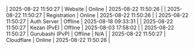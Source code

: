 | 2025-08-22 11:50:27 | Website | Online | 2025-08-22 11:50:26 |
| 2025-08-22 11:50:27 | Registration | Online | 2025-08-22 11:50:26 |
| 2025-08-22 11:50:27 | Auth Server | Offline | 2025-08-18 09:33:31 |
| 2025-08-22 11:50:27 | Kezan (PvE) | Offline | 2025-08-03 17:58:02 |
| 2025-08-22 11:50:27 | Gurubashi (PvP) | Offline | N/A |
| 2025-08-22 11:50:27 | Cloudflare | Online | 2025-08-22 11:50:26 |
